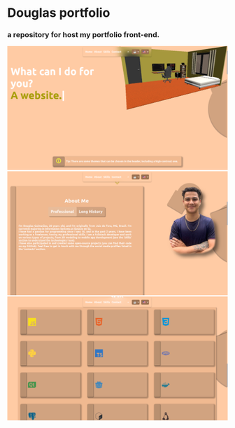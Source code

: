 # Douglas portfolio

### a repository for host my portfolio front-end.

![home section screenshot](./assets/imgs/screenshots/Screenshot_1_2023.png)
![about section screenshot](./assets/imgs/screenshots/Screenshot_2_2023.png)
![skills section screenshot](./assets/imgs/screenshots/Screenshot_3_2023.png)
